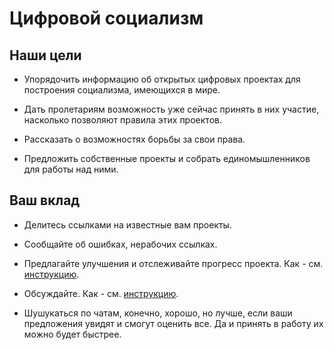 # Цифровой социализм

## Наши цели
* Упорядочить информацию об открытых цифровых проектах для построения социализма, имеющихся в мире.

* Дать пролетариям возможность уже сейчас принять в них участие, насколько позволяют правила этих проектов.

* Рассказать о возможностях борьбы за свои права.

* Предложить собственные проекты и собрать единомышленников для работы над ними.

## Ваш вклад
* Делитесь ссылками на известные вам проекты.

* Сообщайте об ошибках, нерабочих ссылках.

* Предлагайте улучшения и отслеживайте прогресс проекта. Как - см. [инструкцию](./issues_guide).

* Обсуждайте. Как - см. [инструкцию](./discussions_guide).

* Шушукаться по чатам, конечно, хорошо, но лучше, если ваши предложения увидят и смогут оценить все. Да и принять в работу их можно будет быстрее.